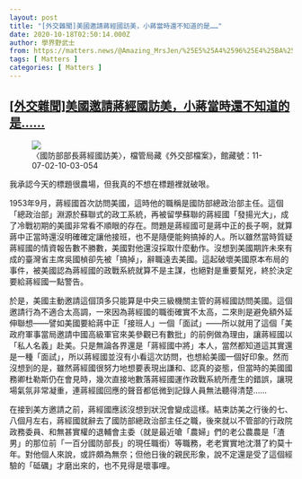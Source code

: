 ```yaml
---
layout: post
title: "[外交雜聞]美國邀請蔣經國訪美，小蔣當時還不知道的是……"
date: 2020-10-18T02:50:14.000Z
author: 學界野武士
from: https://matters.news/@Amazing_MrsJen/%25E5%25A4%2596%25E4%25BA%25A4%25E9%259B%259C%25E8%2581%259E-%25E7%25BE%258E%25E5%259C%258B%25E9%2582%2580%25E8%25AB%258B%25E8%2594%25A3%25E7%25B6%2593%25E5%259C%258B%25E8%25A8%25AA%25E7%25BE%258E-%25E5%25B0%258F%25E8%2594%25A3%25E7%2595%25B6%25E6%2599%2582%25E9%2582%2584%25E4%25B8%258D%25E7%259F%25A5%25E9%2581%2593%25E7%259A%2584%25E6%2598%25AF-bafyreibd3d2vf5ckfhn7bqmwwtqbv2wbh33zpyi6merla345ezmtopujsy
tags: [ Matters ]
categories: [ Matters ]
---
```

<!--1602989414000-->
[[外交雜聞]美國邀請蔣經國訪美，小蔣當時還不知道的是……](https://matters.news/@Amazing_MrsJen/%25E5%25A4%2596%25E4%25BA%25A4%25E9%259B%259C%25E8%2581%259E-%25E7%25BE%258E%25E5%259C%258B%25E9%2582%2580%25E8%25AB%258B%25E8%2594%25A3%25E7%25B6%2593%25E5%259C%258B%25E8%25A8%25AA%25E7%25BE%258E-%25E5%25B0%258F%25E8%2594%25A3%25E7%2595%25B6%25E6%2599%2582%25E9%2582%2584%25E4%25B8%258D%25E7%259F%25A5%25E9%2581%2593%25E7%259A%2584%25E6%2598%25AF-bafyreibd3d2vf5ckfhn7bqmwwtqbv2wbh33zpyi6merla345ezmtopujsy)
------

<div>
<figure class="image">      <picture>        <source type="image/webp" media="(min-width: 768px)" srcset="https://assets.matters.news/processed/1080w/embed/79760d14-bc0c-4d0f-b620-7965227243ce.webp" onerror="this.srcset='https://assets.matters.news/embed/79760d14-bc0c-4d0f-b620-7965227243ce.jpeg'">        <source media="(min-width: 768px)" srcset="https://assets.matters.news/processed/1080w/embed/79760d14-bc0c-4d0f-b620-7965227243ce.jpeg" onerror="this.srcset='https://assets.matters.news/embed/79760d14-bc0c-4d0f-b620-7965227243ce.jpeg'">        <source type="image/webp" srcset="https://assets.matters.news/processed/540w/embed/79760d14-bc0c-4d0f-b620-7965227243ce.webp">        <img src="https://assets.matters.news/embed/79760d14-bc0c-4d0f-b620-7965227243ce.jpeg" srcset="https://assets.matters.news/processed/540w/embed/79760d14-bc0c-4d0f-b620-7965227243ce.jpeg" loading="lazy" referrerpolicy="no-referrer">      </picture>    <figcaption><span>〈國防部部長蔣經國訪美〉，檔管局藏《外交部檔案》，館藏號：11-07-02-10-03-054</span></figcaption></figure><p>我承認今天的標題很農場，但我真的不想在標題裡就破哏。</p><p>1953年9月，蔣經國首次訪問美國，這時他的職稱是國防部總政治部主任。這個「總政治部」淵源於蘇聯式的政工系統，再被留學蘇聯的蔣經國「發揚光大」，成了冷戰初期的美國非常看不順眼的存在。問題是蔣經國可是蔣中正的長子啊，就算蔣中正當時還沒明確確定讓他接班，也不是隨便能夠搞掉的人。所以雖然當時質疑蔣經國的情資報告數不勝數，美國對他還沒採取什麼動作。沒想到美國期許未來有成的臺灣省主席吳國楨卻先被「搞掉」，辭職遠去美國。這起破壞美國原本布局的事件，被美國認為蔣經國的政戰系統就算不是主謀，也絕對是重要幫兇，終於決定要給蔣經國一點警告。</p><p>於是，美國主動邀請這個頂多只能算是中央三級機關主管的蔣經國訪問美國。這個邀請行為不適合太高調，一來因為蔣經國的職銜確實不太高，二來則是避免額外延伸聯想——譬如美國要給蔣中正「接班人」一個「面試」——所以就用了這個「美政府軍事當局邀請中國高級軍官來美參觀已有數批」的前例做為理由，讓蔣經國以「私人名義」赴美。只是無論各界還是「蔣經國中將」本人，當然都知道這其實還是一種「面試」，所以蔣經國並沒有小看這次訪問，也想給美國一個好印象。然而沒想到的是，雖然蔣經國很努力地想要表現出謙和、認真的姿態，但當時的美國國務卿杜勒斯仍在會見時，幾次直接地數落蔣經國運作政戰系統所產生的錯誤，讓現場氣氛非常凝重，連蔣經國回應的聲音都低微到記錄人員無法聽得清楚……</p><p>在接到美方邀請之前，蔣經國應該沒想到狀況會變成這樣。結束訪美之行後的七、八個月左右，蔣經國就辭去了國防部總政治部主任之職，後來就以不管部的行政院政務委員、和無甚實權的退輔會主委（就是最近嗆「農婦」們的老公農農是「渣男」的那位前「一百分國防部長」的現任職銜）等職務，老老實實地沈潛了約莫十年。對他個人來說，或許頗為無奈；但他日後的親民形象，說不定還是受了這個經驗的「砥礪」才磨出來的，也不見得是壞事哩。</p>
</div>
